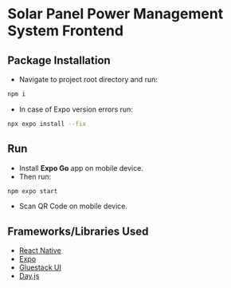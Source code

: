 # Solar Panel Power Management System Frontend

## Package Installation

- Navigate to project root directory and run:

```bash
npm i
```

- In case of Expo version errors run:

```bash
npx expo install --fix
```

## Run

- Install **Expo Go** app on mobile device.
- Then run:

```bash
npm expo start
```

- Scan QR Code on mobile device.

## Frameworks/Libraries Used

- [React Native](https://reactnative.dev/)
- [Expo](https://expo.dev/)
- [Gluestack UI](https://gluestack.io/)
- [Day.js](https://day.js.org/)

